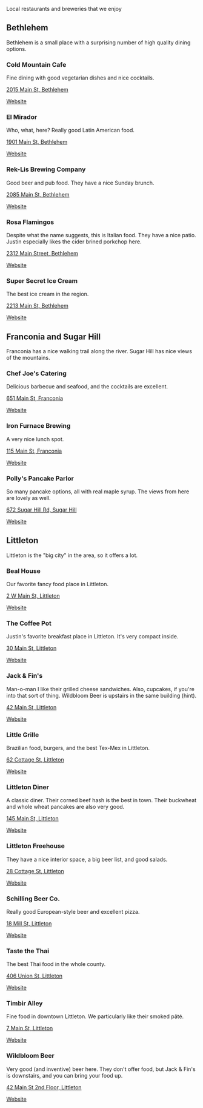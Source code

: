 Local restaurants and breweries that we enjoy

## Bethlehem

Bethlehem is a small place with a surprising number of high quality
dining options.

### Cold Mountain Cafe

Fine dining with good vegetarian dishes and nice cocktails.

[2015 Main St, Bethlehem](https://goo.gl/maps/5wqMuVXC3oLyB8NC8)

[Website](https://www.coldmountaincafe.com/)

### El Mirador

Who, what, here?  Really good Latin American food.

[1901 Main St, Bethlehem](https://goo.gl/maps/bs8yrnnbboFN5iWx8)

[Website](https://www.facebook.com/ELMIRADORRESTARAUNTENH/menu)

### Rek-Lis Brewing Company

Good beer and pub food.  They have a nice Sunday brunch.

[2085 Main St, Bethlehem](https://goo.gl/maps/kfsmL2sts7vj8n7y8)

[Website](https://www.reklisbrewing.com/)

### Rosa Flamingos

Despite what the name suggests, this is Italian food.  They have a
nice patio.  Justin especially likes the cider brined porkchop here.

[2312 Main Street, Bethlehem](https://goo.gl/maps/Lbai948Rk8gJSKCE7)

[Website](https://rosaflamingosrestaurant.com/)

### Super Secret Ice Cream

The best ice cream in the region.

[2213 Main St, Bethlehem](https://goo.gl/maps/G8dLHMpWg3ZkhZ3R9)

[Website](http://supersecreticecream.com/)

## Franconia and Sugar Hill

Franconia has a nice walking trail along the river.  Sugar Hill has
nice views of the mountains.

### Chef Joe's Catering

Delicious barbecue and seafood, and the cocktails are excellent.

[651 Main St, Franconia](https://goo.gl/maps/WZcR2uiwvoDFxnr2A)

[Website](https://chefjoescatering.com/the-bistro/bistro-menu/)

### Iron Furnace Brewing

A very nice lunch spot.

[115 Main St, Franconia](https://goo.gl/maps/diTt6G3BQiqrPFww6)

[Website](http://ironfurnacebrewing.com/)

### Polly's Pancake Parlor

So many pancake options, all with real maple syrup.  The views from
here are lovely as well.

[672 Sugar Hill Rd, Sugar Hill](https://goo.gl/maps/tcnksnWReUiwHtn1A)

[Website](http://www.pollyspancakeparlor.com/)

## Littleton

Littleton is the "big city" in the area, so it offers a lot.

### Beal House

Our favorite fancy food place in Littleton.

[2 W Main St, Littleton](https://goo.gl/maps/RzPs9aSifHBUSSFu9)

[Website](https://www.thebealhouseinn.com/)

### The Coffee Pot

Justin's favorite breakfast place in Littleton.  It's very compact
inside.

[30 Main St, Littleton](https://goo.gl/maps/sfBPNfLiQV2rNpj89)

[Website](http://thecoffeepotrestaurant.com/)

### Jack & Fin's

Man-o-man I like their grilled cheese sandwiches.  Also, cupcakes, if
you're into that sort of thing.  Wildbloom Beer is upstairs in the
same building (hint).

[42 Main St, Littleton](https://goo.gl/maps/xVYEbDGxQtkwVUVQ9)

[Website](http://www.jackandfins.com/)

### Little Grille

Brazilian food, burgers, and the best Tex-Mex in Littleton.

[62 Cottage St, Littleton](https://goo.gl/maps/1HXH7wfUpeA8752u6)

[Website](https://www.facebook.com/thelittlegrille/)

### Littleton Diner

A classic diner.  Their corned beef hash is the best in town.  Their
buckwheat and whole wheat pancakes are also very good.

[145 Main St, Littleton](https://goo.gl/maps/fhpKP3DjNATxz7cm7)

[Website](http://www.littletondiner.com/)

### Littleton Freehouse

They have a nice interior space, a big beer list, and good salads.

[28 Cottage St, Littleton](https://goo.gl/maps/ivpUsNJTg3AGfVc66)

[Website](http://www.littletonfreehouse.com/)

### Schilling Beer Co.

Really good European-style beer and excellent pizza.

[18 Mill St, Littleton](https://goo.gl/maps/JpC8QFYBJqpCb6kdA)

[Website](http://www.schillingbeer.com/)

### Taste the Thai

The best Thai food in the whole county.

[406 Union St, Littleton](https://goo.gl/maps/cEDpQwgWf6FnkgNA9)

[Website](http://www.tastethethaiandsushihouse.com/)

### Timbir Alley

Fine food in downtown Littleton.  We particularly like their smoked
pâté.

[7 Main St, Littleton](https://goo.gl/maps/DDqr2MxLYfLEJc69A)

[Website](http://travelers-gourmet.com/)

### Wildbloom Beer

Very good (and inventive) beer here.  They don't offer food, but Jack
& Fin's is downstairs, and you can bring your food up.

[42 Main St 2nd Floor, Littleton](https://goo.gl/maps/tGBCEYjDYbi1Yqym6)

[Website](https://www.yelp.com/biz/wildbloom-beer-littleton)
